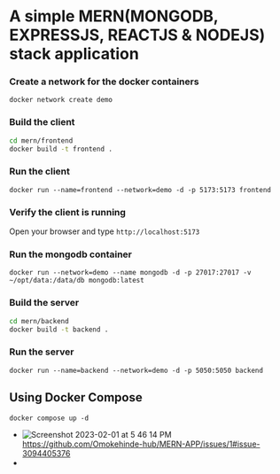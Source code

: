 # A simple MERN(MONGODB, EXPRESSJS, REACTJS & NODEJS) stack application 

### Create a network for the docker containers

`docker network create demo`

### Build the client 

```sh
cd mern/frontend
docker build -t frontend .
```

### Run the client

`docker run --name=frontend --network=demo -d -p 5173:5173 frontend`

### Verify the client is running

Open your browser and type `http://localhost:5173`

### Run the mongodb container

`docker run --network=demo --name mongodb -d -p 27017:27017 -v ~/opt/data:/data/db mongodb:latest`

### Build the server

```sh
cd mern/backend
docker build -t backend .
```

### Run the server

`docker run --name=backend --network=demo -d -p 5050:5050 backend`

## Using Docker Compose

`docker compose up -d`

- ![Screenshot 2023-02-01 at 5 46 14 PM]("C:\Users\Azeez2\Pictures\Screenshots\mern.png")https://github.com/Omokehinde-hub/MERN-APP/issues/1#issue-3094405376
- 

